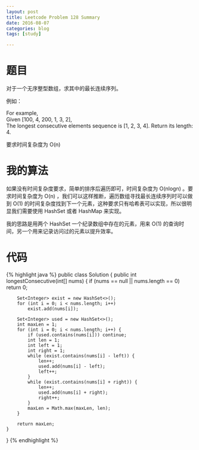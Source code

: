 ```yaml
---
layout: post
title: Leetcode Problem 128 Summary
date: 2016-08-07
categories: blog
tags: [study]

---
```


# 题目

对于一个无序整型数组，求其中的最长连续序列。

例如：

For example,  
Given [100, 4, 200, 1, 3, 2],  
The longest consecutive elements sequence is [1, 2, 3, 4]. Return its length: 4.

要求时间复杂度为 O(n)

# 我的算法

如果没有时间复杂度要求，简单的排序后遍历即可，时间复杂度为 O(nlogn) 。要求时间复杂度为 O(n) ，我们可以这样推断，遍历数组寻找最长连续序列时可以做到 O(1) 的时间复杂度找到下一个元素，这种要求只有哈希表可以实现，所以很明显我们需要使用 HashSet 或者 HashMap 来实现。

我的思路是用两个 HashSet 一个纪录数组中存在的元素，用来 O(1) 的查询时间，另一个用来记录访问过的元素以提升效率。

# 代码

{% highlight java %}
public class Solution {
    public int longestConsecutive(int[] nums) {
        if (nums == null || nums.length == 0) return 0;
        
        Set<Integer> exist = new HashSet<>();
        for (int i = 0; i < nums.length; i++)
            exist.add(nums[i]);
            
        Set<Integer> used = new HashSet<>();
        int maxLen = 1;
        for (int i = 0; i < nums.length; i++) {
            if (used.contains(nums[i])) continue;
            int len = 1;
            int left = 1;
            int right = 1;
            while (exist.contains(nums[i] - left)) {
                len++;
                used.add(nums[i] - left);
                left++;
            }
            while (exist.contains(nums[i] + right)) {
                len++;
                used.add(nums[i] + right);
                right++;
            }
            maxLen = Math.max(maxLen, len);
        }
        
        return maxLen;
    }
}
{% endhighlight %}